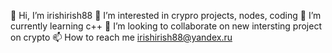 👋 Hi, I’m irishirish88
👀 I’m interested in crypro projects, nodes, coding
🌱 I’m currently learning c++
💞️ I’m looking to collaborate on new intersting project on crypto
📫 How to reach me irishirish88@yandex.ru


<!---
irishirish88/irishirish88 is a ✨ special ✨ repository because its `README.md` (this file) appears on your GitHub profile.
You can click the Preview link to take a look at your changes.
--->
